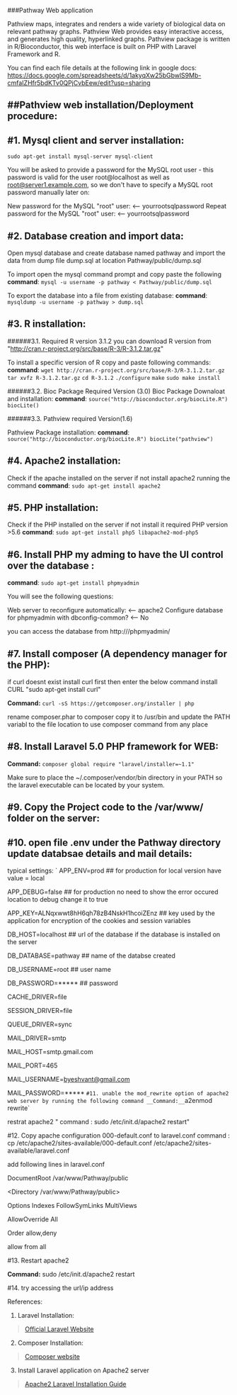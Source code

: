 ###Pathway Web application

Pathview maps, integrates and renders a wide variety of biological data on relevant pathway graphs.
Pathview Web provides easy interactive access, and generates high quality,
hyperlinked graphs. Pathview package is written in R/Bioconductor, this web interface is built on PHP with Laravel Framework and R.

You can find each file details at the following link in google docs: https://docs.google.com/spreadsheets/d/1akyqXw25bGbwlS9Mb-cmfaIZHfr5bdKTv0QPjCvbEew/edit?usp=sharing

##Pathview web installation/Deployment procedure:
-------------------------------------------------


#1. Mysql client and server installation:
----------------------------------------

`sudo apt-get install mysql-server mysql-client`

You will be asked to provide a password for the MySQL root user - this password is valid for the user root@localhost as well as root@server1.example.com, so we don't have to specify a MySQL root password manually later on:

New password for the MySQL "root" user: <-- yourrootsqlpassword
Repeat password for the MySQL "root" user: <-- yourrootsqlpassword


#2. Database creation and import data:
--------------------------------------

Open mysql database and create database named pathway and import the data from dump file dump.sql at location Pathway/public/dump.sql

To import open the mysql command prompt and copy paste the following
__command__:
`mysql -u username -p pathway < Pathway/public/dump.sql`

To export the database into a file from existing database:
__command__:
`mysqldump -u username -p pathway > dump.sql`

#3. R installation:
-------------------

######3.1. Required R version 3.1.2 you can download R version from "http://cran.r-project.org/src/base/R-3/R-3.1.2.tar.gz"

To install a specific version of R copy and paste following commands:
__command__:
`wget http://cran.r-project.org/src/base/R-3/R-3.1.2.tar.gz`
`tar xvfz R-3.1.2.tar.gz`
`cd R-3.1.2`
`./configure`
`make`
`sudo make install`

######3.2. Bioc Package Required Version (3.0)
Bioc Package Downaloat and installation:
__command__:
`source("http://bioconductor.org/biocLite.R")
biocLite()`

######3.3. Pathview required Version(1.6)

Pathview Package installation:
__command__:
`source("http://bioconductor.org/biocLite.R")
biocLite("pathview")`

#4. Apache2 installation:
-------------------------

Check if the apache installed on the server if not install apache2 running the command
__command__:
`sudo apt-get install apache2`


#5. PHP installation:
---------------------

Check if the PHP installed on the server if not install it required PHP version >5.6
__command__:
`sudo apt-get install php5 libapache2-mod-php5`


#6. Install PHP my adming to have the UI control over the database :
-------------------------------------------------------------------
__command__:
`sudo apt-get install phpmyadmin`

You will see the following questions:

Web server to reconfigure automatically: <-- apache2
Configure database for phpmyadmin with dbconfig-common? <-- No 

you can access the database from  http://<ip address>/phpmyadmin/

#7. Install composer (A dependency manager for the PHP):
-------------------------------------------------------

if curl doesnt exist install curl first then enter the below command install CURL "sudo apt-get install curl"

__Command:__
`curl -sS https://getcomposer.org/installer | php `

rename composer.phar to composer copy it to /usr/bin and update the PATH variabl to the file location to use composer command from any place

#8. Install Laravel 5.0 PHP framework for WEB:
---------------------------------------------
__Command:__
`composer global require "laravel/installer=~1.1"`

Make sure to place the ~/.composer/vendor/bin directory in your PATH so the laravel executable can be located by your system.

#9. Copy the Project code to the /var/www/ folder on the server:
---------------------------------------------------------------

#10. open file .env under the Pathway directory update databsae details and mail details:
----------------------------------------------------------------------------------------

typical settings:
`
APP_ENV=prod  ## for production for local version have value = local

APP_DEBUG=false ## for production no need to show the error occured location to debug change it to true

APP_KEY=ALNqxwwt8hH6qh78zB4NskH1hcoiZEnz ## key used by the application for encryption of the cookies and session variables

DB_HOST=localhost ## url of the database if the database is installed on the server

DB_DATABASE=pathway ## name of the databse created

DB_USERNAME=root ## user name

DB_PASSWORD=***** ## password

CACHE_DRIVER=file

SESSION_DRIVER=file

QUEUE_DRIVER=sync

MAIL_DRIVER=smtp  

MAIL_HOST=smtp.gmail.com

MAIL_PORT=465

MAIL_USERNAME=byeshvant@gmail.com

MAIL_PASSWORD=*****
`
#11. unable the mod_rewrite option of apache2 web server by running the following command
__Command:__
`a2enmod rewrite`

restrat apache2  " command : sudo /etc/init.d/apache2 restart"

#12. Copy apache configuration 000-default.conf to laravel.conf
command : cp /etc/apache2/sites-available/000-default.conf /etc/apache2/sites-available/laravel.conf 

add following lines in laravel.conf

DocumentRoot /var/www/Pathway/public

<Directory /var/www/Pathway/public>

 Options Indexes FollowSymLinks MultiViews

 AllowOverride All

 Order allow,deny

 allow from all

</Directory>

#13. Restart apache2

__Command:__
 sudo /etc/init.d/apache2 restart

#14. try accessing the url/ip address


References:

1. Laravel Installation:
>[Official Laravel Website ](http://laravel.com/docs/5.0/installation)

2. Composer Installation:
>[Composer website](https://getcomposer.org/download/)

3. Install Laravel application on Apache2 server
>[Apache2 Laravel Installation Guide](http://ulyssesonline.com/2014/07/24/install-laravel-4-2-on-ubuntu-server-14-04-lts/)

